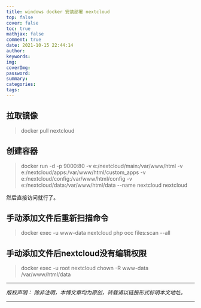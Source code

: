 ```yaml
---
title: windows docker 安装部署 nextcloud
top: false
cover: false
toc: true
mathjax: false
comment: true
date: 2021-10-15 22:44:14
author:
keywords:
img:
coverImg:
password:
summary:
categories:
tags:
---
```


## 拉取镜像

> docker pull nextcloud

## 创建容器

> docker run -d -p 9000:80 -v e:/nextcloud/main:/var/www/html -v e:/nextcloud/apps:/var/www/html/custom_apps -v e:/nextcloud/config:/var/www/html/config -v e:/nextcloud/data:/var/www/html/data --name nextcloud nextcloud

然后直接访问就行了。

## 手动添加文件后重新扫描命令

> docker exec -u www-data nextcloud php occ files:scan --all

## 手动添加文件后nextcloud没有编辑权限

> docker exec -u root nextcloud chown -R www-data /var/www/html/data

---

_版权声明：_
_除非注明，本博文章均为原创，转载请以链接形式标明本文地址。_

---

